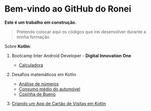 # Bem-vindo ao GitHub do Ronei

**Este é um trabalho em construção**.

> Pretendo colocar aqui os códigos que irei desenvolver durante a minha formação.

Sobre **Kotlin**:

1. Bootcamp Inter Android Developer - **Digital Innovation One** 
   - [Calculadora](/IntroducaoAoKotlin)

2. Desafios matemáticos em Kotlin
	- [Análise de números](/DesafiosMatematicosEmKotlin)
	- [Consumo médio do automóvel](/DesafiosMatematicosEmKotlin)
	- [Coxinha de Bueno](/DesafiosMatematicosEmKotlin)

3. [Criando um App de Cartão de Visitas em Kotlin](/BusinessCard)
